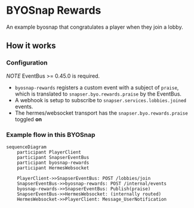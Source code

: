 # BYOSnap Rewards

An example byosnap that congratulates a player when they join a lobby.

## How it works

### Configuration

*NOTE* EventBus >= 0.45.0 is required.

- `byosnap-rewards` registers a custom event with a subject of `praise`, which is translated to `snapser.byo.rewards.praise` by the EventBus.
- A webhook is setup to subscribe to `snapser.services.lobbies.joined` events.
- The hermes/websocket transport has the `snapser.byo.rewards.praise` toggled **on** 

### Example flow in this BYOSnap

```mermaid
sequenceDiagram
    participant PlayerClient
    participant SnapserEventBus
    participant byosnap-rewards
    participant HermesWebsocket

    PlayerClient->>SnapserEventBus: POST /lobbies/join
    SnapserEventBus->>byosnap-rewards: POST /internal/events
    byosnap-rewards->>SnapserEventBus: Publish(praise)
    SnapserEventBus->>HermesWebsocket: (internally routed)
    HermesWebsocket->>PlayerClient: Message_UserNotification
```